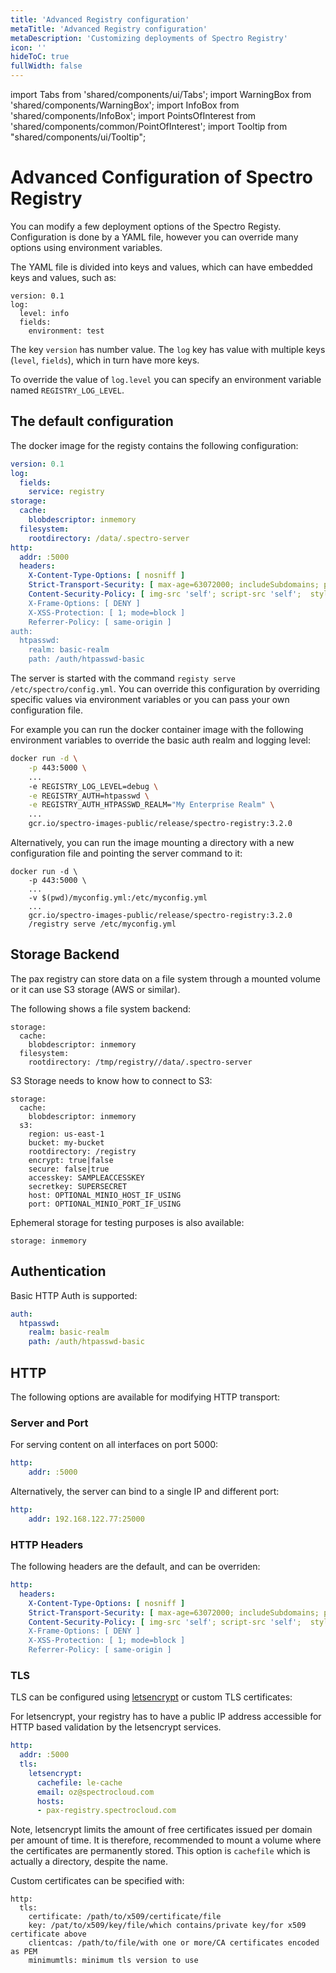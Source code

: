 ```yaml
---
title: 'Advanced Registry configuration'
metaTitle: 'Advanced Registry configuration'
metaDescription: 'Customizing deployments of Spectro Registry'
icon: ''
hideToC: true
fullWidth: false
---
```


import Tabs from 'shared/components/ui/Tabs';
import WarningBox from 'shared/components/WarningBox';
import InfoBox from 'shared/components/InfoBox';
import PointsOfInterest from 'shared/components/common/PointOfInterest';
import Tooltip from "shared/components/ui/Tooltip";


# Advanced Configuration of Spectro Registry

You can modify a few deployment options of the Spectro Registy.
Configuration is done by a YAML file, however you can override 
many options using environment variables.

The YAML file is divided into keys and values, which can have
embedded keys and values, such as:

```
version: 0.1
log:
  level: info
  fields:
    environment: test
```


The key `version` has number value. The `log` key has value with multiple keys (`level`,
`fields`), which in turn have more keys.

To override the value of `log.level` you can specify an environment variable named
`REGISTRY_LOG_LEVEL`.

## The default configuration

The docker image for the registy contains the following configuration:

```yaml
version: 0.1
log:
  fields:
    service: registry
storage:
  cache:
    blobdescriptor: inmemory
  filesystem:
    rootdirectory: /data/.spectro-server
http:
  addr: :5000
  headers:
    X-Content-Type-Options: [ nosniff ]
    Strict-Transport-Security: [ max-age=63072000; includeSubdomains; preload ]
    Content-Security-Policy: [ img-src 'self'; script-src 'self';  style-src 'self ]
    X-Frame-Options: [ DENY ]
    X-XSS-Protection: [ 1; mode=block ]
    Referrer-Policy: [ same-origin ]
auth:
  htpasswd:
    realm: basic-realm
    path: /auth/htpasswd-basic
```

The server is started with the command `registy serve /etc/spectro/config.yml`.
You can override this configuration by overriding specific values via environment
variables or you can pass your own configuration file.

For example you can run the docker container image with the following environment
variables to override the basic auth realm and logging level:

```bash
docker run -d \
    -p 443:5000 \
    ...
    -e REGISTRY_LOG_LEVEL=debug \
    -e REGISTRY_AUTH=htpasswd \
    -e REGISTRY_AUTH_HTPASSWD_REALM="My Enterprise Realm" \
    ...
    gcr.io/spectro-images-public/release/spectro-registry:3.2.0
```

Alternatively, you can run the image mounting a directory with a new configuration
file and pointing the server command to it:

```
docker run -d \
    -p 443:5000 \
    ...
    -v $(pwd)/myconfig.yml:/etc/myconfig.yml
    ...
    gcr.io/spectro-images-public/release/spectro-registry:3.2.0
    /registry serve /etc/myconfig.yml
```
## Storage Backend

The pax registry can store data on a file system through a mounted
volume or it can use S3 storage (AWS or similar).

The following shows a file system backend:

```
storage:
  cache:
    blobdescriptor: inmemory
  filesystem:
    rootdirectory: /tmp/registry//data/.spectro-server
```

S3 Storage needs to know how to connect to S3:

```
storage:
  cache:
    blobdescriptor: inmemory
  s3:
    region: us-east-1
    bucket: my-bucket
    rootdirectory: /registry
    encrypt: true|false
    secure: false|true
    accesskey: SAMPLEACCESSKEY
    secretkey: SUPERSECRET
    host: OPTIONAL_MINIO_HOST_IF_USING
    port: OPTIONAL_MINIO_PORT_IF_USING
```

Ephemeral storage for testing purposes is also available:
```
storage: inmemory
```

## Authentication

Basic HTTP Auth is supported:

```yaml
auth:
  htpasswd:
    realm: basic-realm
    path: /auth/htpasswd-basic
```

## HTTP

The following options are available for modifying HTTP transport:

### Server and Port

For serving content on all interfaces on port 5000:

```yaml
http:
    addr: :5000
```
Alternatively, the server can bind to a single IP and different port:

```yaml
http:
    addr: 192.168.122.77:25000
```
### HTTP Headers

The following headers are the default, and can be overriden:
```yaml
http:
  headers:
    X-Content-Type-Options: [ nosniff ]
    Strict-Transport-Security: [ max-age=63072000; includeSubdomains; preload ]
    Content-Security-Policy: [ img-src 'self'; script-src 'self';  style-src 'self ]
    X-Frame-Options: [ DENY ]
    X-XSS-Protection: [ 1; mode=block ]
    Referrer-Policy: [ same-origin ]
```
### TLS

TLS can be configured using [letsencrypt](https://letsencrypt.org) or custom TLS certificates:

For letsencrypt, your registry has to have a public IP address accessible for HTTP based
validation by the letsencrypt services.

```yaml
http:
  addr: :5000
  tls:
    letsencrypt:
      cachefile: le-cache
      email: oz@spectrocloud.com
      hosts:
      - pax-registry.spectrocloud.com
```

Note, letsencrypt limits the amount of free certificates issued per domain per amount of time.
It is therefore, recommended to mount a volume where the certificates are permanently stored.
This option is `cachefile` which is actually a directory, despite the name.

Custom certificates can be specified with:

```
http:
  tls:
    certificate: /path/to/x509/certificate/file
    key: /pat/to/x509/key/file/which contains/private key/for x509 certificate above
    clientcas: /path/to/file/with one or more/CA certificates encoded as PEM
    minimumtls: minimum tls version to use
```
